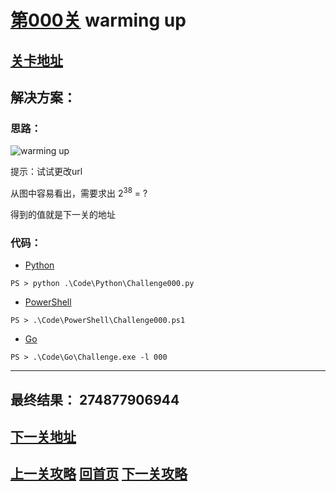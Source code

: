 # [第000关][1] warming up

## [关卡地址][1]

## 解决方案：

### 思路：

![warming up][a]

提示：试试更改url

从图中容易看出，需要求出 $2^{38}$ = ?

得到的值就是下一关的地址

### 代码：

* [Python][2]

```
PS > python .\Code\Python\Challenge000.py
```

* [PowerShell][3]

```
PS > .\Code\PowerShell\Challenge000.ps1
```

* [Go][4]

```
PS > .\Code\Go\Challenge.exe -l 000
```

---
## 最终结果： 274877906944

## [下一关地址][5]

## [上一关攻略][6] [回首页][7] [下一关攻略][8]

[1]: http://www.pythonchallenge.com/pc/def/0.html
[2]: ../Code/Python/Challenge000.py "点我查看源码"
[3]: ../Code/PowerShell/Challenge000.ps1 "点我查看源码"
[4]: ../Code/Go/Challenge000.go "点我查看源码"
[5]: http://www.pythonchallenge.com/pc/def/274877906944.html
[6]: # "上一关攻略"
[7]: ../README.md "回首页"
[8]: ./Challenge001.md "下一关攻略"

[a]: http://www.pythonchallenge.com/pc/def/calc.jpg "warming up"
